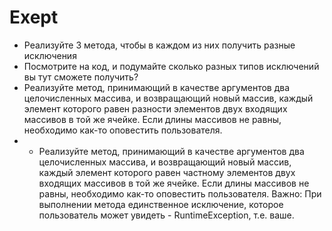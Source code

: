 # Exept
* Реализуйте 3 метода, чтобы в каждом из них получить разные исключения
* Посмотрите на код, и подумайте сколько разных типов исключений вы тут сможете получить?
* Реализуйте метод, принимающий в качестве аргументов два целочисленных массива, и возвращающий новый массив, каждый элемент которого равен разности элементов двух входящих массивов в той же ячейке. Если длины массивов не равны, необходимо как-то оповестить пользователя.
* * Реализуйте метод, принимающий в качестве аргументов два целочисленных массива, и 
возвращающий новый массив, каждый элемент которого равен частному элементов двух 
входящих массивов в той же ячейке. Если длины массивов не равны, необходимо как-то
оповестить пользователя. Важно: При выполнении метода единственное исключение, 
которое пользователь может увидеть - RuntimeException, т.е. ваше.
